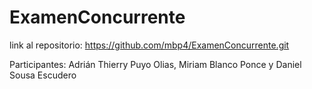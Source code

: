 # ExamenConcurrente
 
link al repositorio: https://github.com/mbp4/ExamenConcurrente.git

Participantes: Adrián Thierry Puyo Olias, Miriam Blanco Ponce y Daniel Sousa Escudero

